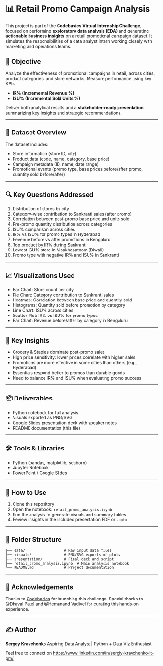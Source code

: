 # 📊 Retail Promo Campaign Analysis

This project is part of the **Codebasics Virtual Internship Challenge**, focused on performing **exploratory data analysis (EDA)** and generating **actionable business insights** on a retail promotional campaign dataset. It simulates the responsibilities of a data analyst intern working closely with marketing and operations teams.

## 🧾 Objective

Analyze the effectiveness of promotional campaigns in retail, across cities, product categories, and store networks. Measure performance using key KPIs:

* **IR% (Incremental Revenue %)**
* **ISU% (Incremental Sold Units %)**

Deliver both analytical results and a **stakeholder-ready presentation** summarizing key insights and strategic recommendations.

---

## 📁 Dataset Overview

The dataset includes:

* Store information (store ID, city)
* Product data (code, name, category, base price)
* Campaign metadata (ID, name, date range)
* Promotional events (promo type, base prices before/after promo, quantity sold before/after)

---

## 🔍 Key Questions Addressed

1. Distribution of stores by city
2. Category-wise contribution to Sankranti sales (after promo)
3. Correlation between post-promo base price and units sold
4. Pre-promo quantity distribution across categories
5. ISU% comparison across cities
6. IR% vs ISU% for promo types in Hyderabad
7. Revenue before vs after promotions in Bengaluru
8. Top product by IR% during Sankranti
9. Lowest ISU% store in Visakhapatnam (Diwali)
10. Promo type with negative IR% and ISU% in Sankranti

---

## 📈 Visualizations Used

* Bar Chart: Store count per city
* Pie Chart: Category contribution to Sankranti sales
* Heatmap: Correlation between base price and quantity sold
* Histograms: Quantity sold before promotion by category
* Line Chart: ISU% across cities
* Scatter Plot: IR% vs ISU% for promo types
* Bar Chart: Revenue before/after by category in Bengaluru

---

## 🧠 Key Insights

* Grocery & Staples dominate post-promo sales
* High price sensitivity: lower prices correlate with higher sales
* Promotions are more effective in some cities than others (e.g., Hyderabad)
* Essentials respond better to promos than durable goods
* Need to balance IR% and ISU% when evaluating promo success

---

## 📦 Deliverables

* Python notebook for full analysis
* Visuals exported as PNG/SVG
* Google Slides presentation deck with speaker notes
* README documentation (this file)

---

## 🛠 Tools & Libraries

* Python (pandas, matplotlib, seaborn)
* Jupyter Notebook
* PowerPoint / Google Slides

---

## 📌 How to Use

1. Clone this repository
2. Open the notebook: `retail_promo_analysis.ipynb`
3. Run the analysis to generate visuals and summary tables
4. Review insights in the included presentation PDF or `.pptx`

---

## 🧩 Folder Structure

```
├── data/                  # Raw input data files
├── visuals/               # PNG/SVG exports of plots
├── presentation/          # Final deck and script
├── retail_promo_analysis.ipynb  # Main analysis notebook
└── README.md              # Project documentation
```

---

## 🙏 Acknowledgements

Thanks to [Codebasics](https://codebasics.io/) for launching this challenge.
Special thanks to @Dhaval Patel and @Hemanand Vadivel for curating this hands-on experience.

---

## ✍ Author

**Sergey Kravchenko**
Aspiring Data Analyst | Python + Data Viz Enthusiast

Feel free to connect on https://www.linkedin.com/in/sergiy-kravchenko-it-pm/
